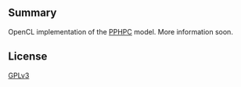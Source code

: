## Summary

OpenCL implementation of the [PPHPC][] model.
More information soon.

## License

[GPLv3][]

[GPLv3]: http://www.gnu.org/licenses/gpl.html "GPLv3"
[PPHPC]: https://github.com/FakenMC/pphpc "PPHPC"
